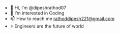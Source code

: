 - 👋 Hi, I’m @dipeshrathod07
- 👀 I’m interested in Coding
- 📫 How to reach me rathoddipesh221@gmail.com
- ⚡ Engineers are the future of world

<!---
dipeshrathod07/dipeshrathod07 is a ✨ special ✨ repository because its `README.md` (this file) appears on your GitHub profile.
You can click the Preview link to take a look at your changes.
--->
